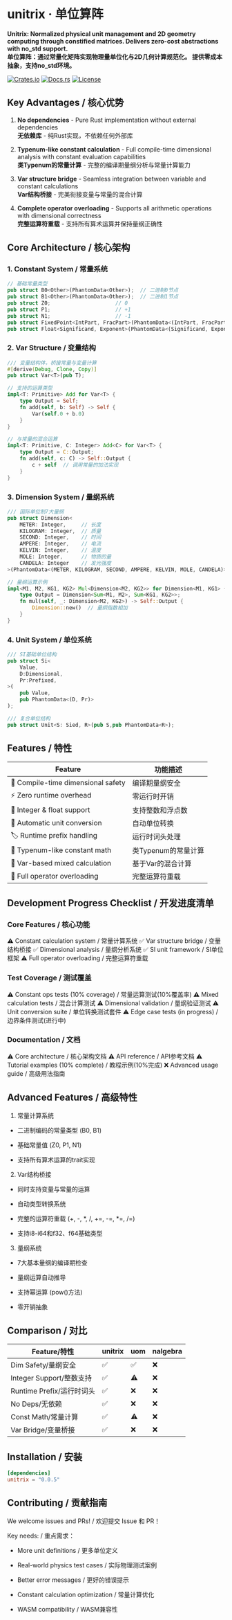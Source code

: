 # unitrix · 单位算阵

**Unitrix: Normalized physical unit management and 2D geometry computing through constified matrices.
Delivers zero-cost abstractions with no_std support.**  
**单位算阵：通过常量化矩阵实现物理量单位化与2D几何计算规范化。
提供零成本抽象，支持no_std环境。**  

[![Crates.io](https://img.shields.io/crates/v/unitrix)](https://crates.io/crates/unitrix)
[![Docs.rs](https://img.shields.io/docsrs/unitrix)](https://docs.rs/unitrix)
[![License](https://img.shields.io/badge/license-MIT-blue.svg)](LICENSE)

## Key Advantages / 核心优势

1. **No dependencies** - Pure Rust implementation without external dependencies  
   **无依赖库** - 纯Rust实现，不依赖任何外部库

2. **Typenum-like constant calculation** - Full compile-time dimensional analysis with constant evaluation capabilities  
   **类Typenum的常量计算** - 完整的编译期量纲分析与常量计算能力

3. **Var structure bridge** - Seamless integration between variable and constant calculations  
   **Var结构桥接** - 完美衔接变量与常量的混合计算

4. **Complete operator overloading** - Supports all arithmetic operations with dimensional correctness  
   **完整运算符重载** - 支持所有算术运算并保持量纲正确性

## Core Architecture / 核心架构

### 1. Constant System / 常量系统

```rust
// 基础常量类型
pub struct B0<Other>(PhantomData<Other>);  // 二进制0节点
pub struct B1<Other>(PhantomData<Other>);  // 二进制1节点
pub struct Z0;                     // 0
pub struct P1;                     // +1
pub struct N1;                     // -1
pub struct FixedPoint<IntPart, FracPart>(PhantomData<(IntPart, FracPart)>);    //小数
pub struct Float<Significand, Exponent>(PhantomData<(Significand, Exponent)>)  //浮点数
```

### 2. Var Structure / 变量结构

```rust
/// 变量结构体，桥接常量与变量计算
#[derive(Debug, Clone, Copy)]
pub struct Var<T>(pub T);

// 支持的运算类型
impl<T: Primitive> Add for Var<T> {
    type Output = Self;
    fn add(self, b: Self) -> Self {
        Var(self.0 + b.0)
    }
}

// 与常量的混合运算
impl<T: Primitive, C: Integer> Add<C> for Var<T> {
    type Output = C::Output;
    fn add(self, c: C) -> Self::Output {
        c + self  // 调用常量的加法实现
    }
}
```

### 3. Dimension System / 量纲系统

```rust
/// 国际单位制7大量纲
pub struct Dimension<
    METER: Integer,     // 长度
    KILOGRAM: Integer,  // 质量
    SECOND: Integer,    // 时间
    AMPERE: Integer,    // 电流
    KELVIN: Integer,    // 温度
    MOLE: Integer,      // 物质的量
    CANDELA: Integer    // 发光强度
>(PhantomData<(METER, KILOGRAM, SECOND, AMPERE, KELVIN, MOLE, CANDELA)>);

// 量纲运算示例
impl<M1, M2, KG1, KG2> Mul<Dimension<M2, KG2>> for Dimension<M1, KG1> {
    type Output = Dimension<Sum<M1, M2>, Sum<KG1, KG2>>;
    fn mul(self, _: Dimension<M2, KG2>) -> Self::Output {
        Dimension::new()  // 量纲指数相加
    }
}
```

### 4. Unit System / 单位系统

```rust
/// SI基础单位结构
pub struct Si<
    Value,
    D:Dimensional,
    Pr:Prefixed,
>(
    pub Value,
    pub PhantomData<(D, Pr)>
);

/// 复合单位结构
pub struct Unit<S: Sied, R>(pub S,pub PhantomData<R>);
```

## Features / 特性

| Feature | 功能描述 |
|---------|----------|
| 📏 Compile-time dimensional safety | 编译期量纲安全 |
| ⚡ Zero runtime overhead | 零运行时开销 |
| 🔢 Integer & float support | 支持整数和浮点数 |
| 🔄 Automatic unit conversion | 自动单位转换 |
| 🏷️ Runtime prefix handling | 运行时词头处理 |
| 🧮 Typenum-like constant math | 类Typenum的常量计算 |
| 🌉 Var-based mixed calculation | 基于Var的混合计算 |
| 🔧 Full operator overloading | 完整运算符重载 |

## Development Progress Checklist / 开发进度清单

### Core Features / 核心功能

⚠️ Constant calculation system / 常量计算系统
✅ Var structure bridge / 变量结构桥接
✅ Dimensional analysis / 量纲分析系统
✅ SI unit framework / SI单位框架
⚠️ Full operator overloading / 完整运算符重载

### Test Coverage / 测试覆盖

⚠️ Constant ops tests (10% coverage) / 常量运算测试(10%覆盖率)
⚠️ Mixed calculation tests / 混合计算测试
⚠️ Dimensional validation / 量纲验证测试
⚠️ Unit conversion suite / 单位转换测试套件
⚠️ Edge case tests (in progress) / 边界条件测试(进行中)

### Documentation / 文档

⚠️ Core architecture / 核心架构文档
⚠️ API reference / API参考文档
⚠️ Tutorial examples (10% complete) / 教程示例(10%完成)
❌ Advanced usage guide / 高级用法指南

## Advanced Features / 高级特性

1. 常量计算系统

+ 二进制编码的常量类型 (B0, B1)

+ 基础常量值 (Z0, P1, N1)

+ 支持所有算术运算的trait实现

2. Var结构桥接

+ 同时支持变量与常量的运算

+ 自动类型转换系统

+ 完整的运算符重载 (+, -, *, /, +=, -=, *=, /=)

+ 支持i8-i64和f32、f64基础类型

3. 量纲系统

+ 7大基本量纲的编译期检查

+ 量纲运算自动推导

+ 支持幂运算 (pow()方法)

+ 零开销抽象

## Comparison / 对比

| Feature/特性          | unitrix | uom   | nalgebra |
|--------------|----------|-------|----------|
| Dim Safety/量纲安全      | ✅ | ✅ | ❌ |
| Integer Support/整数支持 | ✅ | ⚠️ | ❌ |
| Runtime Prefix/运行时词头 | ✅ | ❌ | ❌ |
| No Deps/无依赖           | ✅ | ❌ | ❌ |
| Const Math/常量计算      | ✅ | ⚠️ | ❌ |
| Var Bridge/变量桥接      | ✅ | ❌ | ❌ |

## Installation / 安装

```toml
[dependencies]
unitrix = "0.0.5"
```

## Contributing / 贡献指南

We welcome issues and PRs! / 欢迎提交 Issue 和 PR！

Key needs: / 重点需求：

+ More unit definitions / 更多单位定义

+ Real-world physics test cases / 实际物理测试案例

+ Better error messages / 更好的错误提示

+ Constant calculation optimization / 常量计算优化

+ WASM compatibility / WASM兼容性
